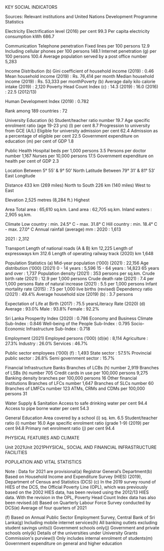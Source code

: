 KEY SOCIAL INDICATORS

Sources: Relevant institutions and United Nations Development Programme Statistics

Electricity Electrification level (2016) per cent 99.3 Per capita electricity consumption kWh 686.7

Communication Telephone penetration Fixed lines per 100 persons 12.9 Including cellular phones per 100 persons 148.1 Internet penetration (g) per 100 persons 100.4 Average population served by a post office number 5,283

Income Distribution (b) Gini coefficient of household income (2019) : 0.46 Mean household income (2019) : Rs. 76,414 per month Median household income (2019) : Rs. 53,333 per monthPoverty (b) Average daily kilo calorie intake (2019) : 2,120 Poverty Head Count Index (c) : 14.3 (2019) : 16.0 (2016) : 22.5 (2012/13)

Human Development Index (2019) : 0.782

Rank among 189 countries : 72

University Education (k) Student/teacher ratio number 19.7 Age specific enrolment ratio (age 19-23 yrs) (l) per cent 8.7 Progression to university from GCE (A/L) Eligible for university admission per cent 62.4 Admission as a percentage of eligible per cent 22.5 Government expenditure on education (m) per cent of GDP 1.8

Public Health Hospital beds per 1,000 persons 3.5 Persons per doctor number 1,167 Nurses per 10,000 persons 17.5 Government expenditure on health per cent of GDP 2.3

Location Between 5° 55’ & 9° 50’ North Latitude Between 79° 31’ & 81° 53’ East Longitude

Distance 433 km (269 miles) North to South 226 km (140 miles) West to East

Elevation 2,525 metres (8,284 ft.) Highest

Area Total area : 65,610 sq.km. Land area : 62,705 sq.km. Inland waters : 2,905 sq.km.

Climate Low country : min. 24.5° C - max. 31.8° C Hill country : min. 18.4° C - max. 27.0° C Annual rainfall (average) mm : 2020 : 1,613

2021 : 2,312

Transport Length of national roads (A & B) km 12,225 Length of expressways km 312.6 Length of operating railway track (2020) km 1,648

Population Statistics (a) Mid-year population (‘000) (2021) : 22,156 Age distribution (‘000) (2021) 0 - 14 years : 5,596 15 - 64 years : 14,823 65 years and over : 1,737 Population density (2021) : 353 persons per sq.km. Crude birth rate (2021) : 12.9 per 1,000 persons Crude death rate (2021) : 7.4 per 1,000 persons Rate of natural increase (2021) : 5.5 per 1,000 persons Infant mortality rate (2015) : 7.5 per 1,000 live births (revised) Dependency ratio (2021) : 49.4% Average household size (2019) (b) : 3.7 persons

Expectation of Life at Birth (2017) : 75.5 yearsLiteracy Rate (2020) (d) Average : 93.0% Male : 93.8% Female : 92.2%

Sri Lanka Prosperity Index (2020) : 0.786 Economy and Business Climate Sub-Index : 0.846 Well-being of the People Sub-Index : 0.795 Socio-Economic Infrastructure Sub-Index : 0.718

Employment (2021) Employed persons (’000) (d)(e) : 8,114 Agriculture : 27.3% Industry : 26.0% Services : 46.7%

Public sector employees (‘000) (f) : 1,493 State sector : 57.5% Provincial public sector : 26.8% Semi government sector : 15.7%

Financial Infrastructure Banks Branches of LCBs (h) number 2,919 Branches of LSBs (h) number 705 Credit cards in use per 100,000 persons 9,275 Banking density branches per 100,000 persons 16 Other financial institutions Branches of LFCs number 1,647 Branches of SLCs number 60 Branches of LMFCs number 123 ATMs, CRMs and CDMs per 100,000 persons 31

Water Supply & Sanitation Access to safe drinking water per cent 94.4 Access to pipe borne water per cent 54.3

General Education Area covered by a school (i) sq. km. 6.5 Student/teacher ratio (i) number 16.0 Age specific enrolment ratio (grade 1-9) (2019) per cent 94.8 Primary net enrolment ratio (j) per cent 94.4

PHYSICAL FEATURES AND CLIMATE

Unit 2021Unit 2021PHYSICAL, SOCIAL AND FINANCIAL INFRASTRUCTURE FACILITIES

POPULATION AND VITAL STATISTICS

Note : Data for 2021 are provisional(a) Registrar General’s Department(b) Based on Household Income and Expenditure Survey (HIES) (2019), Department of Census and Statistics (DCS) (c) In the 2019 survey round of HIES of the DCS, the Official Poverty Line (OPL), which was previously based on the 2002 HIES data, has been revised using the 2012/13 HIES data. With the revision in the OPL, Poverty Head Count Index data has also been revised.(d) Based on Quarterly Labour Force Survey conducted by DCS(e) Average of four quarters of 2021

(f) Based on Annual Public Sector Employment Survey, Central Bank of Sri Lanka(g) Including mobile internet services(h) All banking outlets excluding student savings units(i) Government schools only(j) Government and private schools only(k) Details of the universities under University Grants Commission's purview(l) Only includes internal enrolment of students(m) Government expenditure on general and higher education